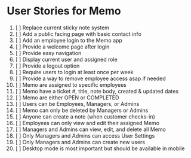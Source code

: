 # User Stories for Memo

1. [ ] Replace current sticky note system
2. [ ] Add a public facing page with basic contact info
3. [ ] Add an employee login to the Memo app
4. [ ] Provide a welcome page after login
5. [ ] Provide easy navigation
6. [ ] Display current user and assigned role
7. [ ] Provide a logout option
8. [ ] Require users to login at least once per week
9. [ ] Provide a way to remove employee access asap if needed
10. [ ] Memo are assigned to specific employees
11. [ ] Memo have a ticket #, title, note body, created & updated dates
12. [ ] Memo are either OPEN or COMPLETED
13. [ ] Users can be Employees, Managers, or Admins
14. [ ] Memo can only be deleted by Managers or Admins
15. [ ] Anyone can create a note (when customer checks-in)
16. [ ] Employees can only view and edit their assigned Memo  
17. [ ] Managers and Admins can view, edit, and delete all Memo
18. [ ] Only Managers and Admins can access User Settings
19. [ ] Only Managers and Admins can create new users
20. [ ] Desktop mode is most important but should be available in mobile